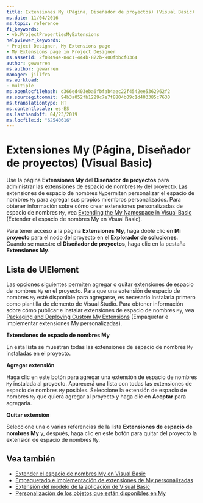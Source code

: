 ```yaml
---
title: Extensiones My (Página, Diseñador de proyectos) (Visual Basic)
ms.date: 11/04/2016
ms.topic: reference
f1_keywords:
- vb.ProjectPropertiesMyExtensions
helpviewer_keywords:
- Project Designer, My Extensions page
- My Extensions page in Project Designer
ms.assetid: 2f08494e-84c1-444b-872b-900fbbcf0364
author: gewarren
ms.author: gewarren
manager: jillfra
ms.workload:
- multiple
ms.openlocfilehash: d366ed403eba6fbfab4aec22f4542ee5362962f2
ms.sourcegitcommit: 94b3a052fb1229c7e7f8804b09c1d403385c7630
ms.translationtype: HT
ms.contentlocale: es-ES
ms.lasthandoff: 04/23/2019
ms.locfileid: "62540616"
---
```

# <a name="my-extensions-page-project-designer-visual-basic"></a>Extensiones My (Página, Diseñador de proyectos) (Visual Basic)
Use la página **Extensiones My** del **Diseñador de proyectos** para administrar las extensiones de espacio de nombres `My` del proyecto. Las extensiones de espacio de nombres `My`permiten personalizar el espacio de nombres `My` para agregar sus propios miembros personalizados. Para obtener información sobre cómo crear extensiones personalizadas de espacio de nombres `My`, vea [Extending the My Namespace in Visual Basic](/dotnet/visual-basic/developing-apps/customizing-extending-my/extending-the-my-namespace) (Extender el espacio de nombres My en Visual Basic).

 Para tener acceso a la página **Extensiones My**, haga doble clic en **Mi proyecto** para el nodo del proyecto en el **Explorador de soluciones**. Cuando se muestre el **Diseñador de proyectos**, haga clic en la pestaña **Extensiones My**.

## <a name="uielement-list"></a>Lista de UIElement
 Las opciones siguientes permiten agregar o quitar extensiones de espacio de nombres `My` en el proyecto. Para que una extensión de espacio de nombres `My` esté disponible para agregarse, es necesario instalarla primero como plantilla de elemento de Visual Studio. Para obtener información sobre cómo publicar e instalar extensiones de espacio de nombres `My`, vea [Packaging and Deploying Custom My Extensions](/dotnet/visual-basic/developing-apps/customizing-extending-my/packaging-and-deploying-custom-my-extensions) (Empaquetar e implementar extensiones My personalizadas).

 **Extensiones de espacio de nombres My**

 En esta lista se muestran todas las extensiones de espacio de nombres `My` instaladas en el proyecto.

 **Agregar extensión**

 Haga clic en este botón para agregar una extensión de espacio de nombres `My` instalada al proyecto. Aparecerá una lista con todas las extensiones de espacio de nombres `My` posibles. Seleccione la extensión de espacio de nombres `My` que quiera agregar al proyecto y haga clic en **Aceptar** para agregarla.

 **Quitar extensión**

 Seleccione una o varias referencias de la lista **Extensiones de espacio de nombres My** y, después, haga clic en este botón para quitar del proyecto la extensión de espacio de nombres `My`.

## <a name="see-also"></a>Vea también

- [Extender el espacio de nombres My en Visual Basic](/dotnet/visual-basic/developing-apps/customizing-extending-my/extending-the-my-namespace)
- [Empaquetado e implementación de extensiones de My personalizadas](/dotnet/visual-basic/developing-apps/customizing-extending-my/packaging-and-deploying-custom-my-extensions)
- [Extensión del modelo de la aplicación de Visual Basic](/dotnet/visual-basic/developing-apps/customizing-extending-my/extending-the-visual-basic-application-model)
- [Personalización de los objetos que están disponibles en My](/dotnet/visual-basic/developing-apps/customizing-extending-my/customizing-which-objects-are-available-in-my)